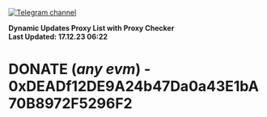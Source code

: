 [![Telegram channel](https://img.shields.io/endpoint?url=https://runkit.io/damiankrawczyk/telegram-badge/branches/master?url=https://t.me/n4z4v0d)](https://t.me/n4z4v0d) 

**Dynamic Updates Proxy List with Proxy Checker**  
**Last Updated: 17.12.23 06:22**

# DONATE (_any evm_) - 0xDEADf12DE9A24b47Da0a43E1bA70B8972F5296F2
